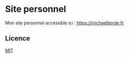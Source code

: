 # Site personnel

Mon site personnel accessible ici : https://michaelborde.fr

## Licence

[MIT](LICENSE)
